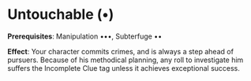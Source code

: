 # Untouchable (•) 
**Prerequisites**: Manipulation •••, Subterfuge •• 

**Effect**: Your character commits crimes, and is always a step ahead of pursuers. Because of his methodical planning, any roll to investigate him suffers the Incomplete Clue tag unless it achieves exceptional success.